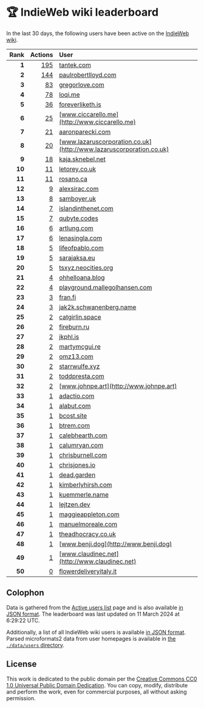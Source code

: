 # 🏆 IndieWeb wiki leaderboard

In the last 30 days, the following users have been active on the [IndieWeb wiki](https://indieweb.org).

| Rank | Actions | User |
|-----:|--------:|:-----|
| **1** | [195](https://indieweb.org/Special:Contributions/Tantek.com) | [tantek.com](http://tantek.com) |
| **2** | [144](https://indieweb.org/Special:Contributions/Paulrobertlloyd.com) | [paulrobertlloyd.com](http://paulrobertlloyd.com) |
| **3** | [83](https://indieweb.org/Special:Contributions/Gregorlove.com) | [gregorlove.com](http://gregorlove.com) |
| **4** | [78](https://indieweb.org/Special:Contributions/Loqi.me) | [loqi.me](http://loqi.me) |
| **5** | [36](https://indieweb.org/Special:Contributions/Foreverliketh.is) | [foreverliketh.is](http://foreverliketh.is) |
| **6** | [25](https://indieweb.org/Special:Contributions/Www.ciccarello.me) | [www.ciccarello.me](http://www.ciccarello.me) |
| **7** | [21](https://indieweb.org/Special:Contributions/Aaronparecki.com) | [aaronparecki.com](http://aaronparecki.com) |
| **8** | [20](https://indieweb.org/Special:Contributions/Www.lazaruscorporation.co.uk) | [www.lazaruscorporation.co.uk](http://www.lazaruscorporation.co.uk) |
| **9** | [18](https://indieweb.org/Special:Contributions/Kaja.sknebel.net) | [kaja.sknebel.net](http://kaja.sknebel.net) |
| **10** | [11](https://indieweb.org/Special:Contributions/Letorey.co.uk) | [letorey.co.uk](http://letorey.co.uk) |
| **11** | [11](https://indieweb.org/Special:Contributions/Rosano.ca) | [rosano.ca](http://rosano.ca) |
| **12** | [9](https://indieweb.org/Special:Contributions/Alexsirac.com) | [alexsirac.com](http://alexsirac.com) |
| **13** | [8](https://indieweb.org/Special:Contributions/Samboyer.uk) | [samboyer.uk](http://samboyer.uk) |
| **14** | [7](https://indieweb.org/Special:Contributions/Islandinthenet.com) | [islandinthenet.com](http://islandinthenet.com) |
| **15** | [7](https://indieweb.org/Special:Contributions/Qubyte.codes) | [qubyte.codes](http://qubyte.codes) |
| **16** | [6](https://indieweb.org/Special:Contributions/Artlung.com) | [artlung.com](http://artlung.com) |
| **17** | [6](https://indieweb.org/Special:Contributions/Lenasingla.com) | [lenasingla.com](http://lenasingla.com) |
| **18** | [5](https://indieweb.org/Special:Contributions/Lifeofpablo.com) | [lifeofpablo.com](http://lifeofpablo.com) |
| **19** | [5](https://indieweb.org/Special:Contributions/Sarajaksa.eu) | [sarajaksa.eu](http://sarajaksa.eu) |
| **20** | [5](https://indieweb.org/Special:Contributions/Tsxyz.neocities.org) | [tsxyz.neocities.org](http://tsxyz.neocities.org) |
| **21** | [4](https://indieweb.org/Special:Contributions/Ohhelloana.blog) | [ohhelloana.blog](http://ohhelloana.blog) |
| **22** | [4](https://indieweb.org/Special:Contributions/Playground.mallegolhansen.com) | [playground.mallegolhansen.com](http://playground.mallegolhansen.com) |
| **23** | [3](https://indieweb.org/Special:Contributions/Fran.fi) | [fran.fi](http://fran.fi) |
| **24** | [3](https://indieweb.org/Special:Contributions/Jak2k.schwanenberg.name) | [jak2k.schwanenberg.name](http://jak2k.schwanenberg.name) |
| **25** | [2](https://indieweb.org/Special:Contributions/Catgirlin.space) | [catgirlin.space](http://catgirlin.space) |
| **26** | [2](https://indieweb.org/Special:Contributions/Fireburn.ru) | [fireburn.ru](http://fireburn.ru) |
| **27** | [2](https://indieweb.org/Special:Contributions/Jkphl.is) | [jkphl.is](http://jkphl.is) |
| **28** | [2](https://indieweb.org/Special:Contributions/Martymcgui.re) | [martymcgui.re](http://martymcgui.re) |
| **29** | [2](https://indieweb.org/Special:Contributions/Omz13.com) | [omz13.com](http://omz13.com) |
| **30** | [2](https://indieweb.org/Special:Contributions/Starrwulfe.xyz) | [starrwulfe.xyz](http://starrwulfe.xyz) |
| **31** | [2](https://indieweb.org/Special:Contributions/Toddpresta.com) | [toddpresta.com](http://toddpresta.com) |
| **32** | [2](https://indieweb.org/Special:Contributions/Www.johnpe.art) | [www.johnpe.art](http://www.johnpe.art) |
| **33** | [1](https://indieweb.org/Special:Contributions/Adactio.com) | [adactio.com](http://adactio.com) |
| **34** | [1](https://indieweb.org/Special:Contributions/Alabut.com) | [alabut.com](http://alabut.com) |
| **35** | [1](https://indieweb.org/Special:Contributions/Bcost.site) | [bcost.site](http://bcost.site) |
| **36** | [1](https://indieweb.org/Special:Contributions/Btrem.com) | [btrem.com](http://btrem.com) |
| **37** | [1](https://indieweb.org/Special:Contributions/Calebhearth.com) | [calebhearth.com](http://calebhearth.com) |
| **38** | [1](https://indieweb.org/Special:Contributions/Calumryan.com) | [calumryan.com](http://calumryan.com) |
| **39** | [1](https://indieweb.org/Special:Contributions/Chrisburnell.com) | [chrisburnell.com](http://chrisburnell.com) |
| **40** | [1](https://indieweb.org/Special:Contributions/Chrisjones.io) | [chrisjones.io](http://chrisjones.io) |
| **41** | [1](https://indieweb.org/Special:Contributions/Dead.garden) | [dead.garden](http://dead.garden) |
| **42** | [1](https://indieweb.org/Special:Contributions/Kimberlyhirsh.com) | [kimberlyhirsh.com](http://kimberlyhirsh.com) |
| **43** | [1](https://indieweb.org/Special:Contributions/Kuemmerle.name) | [kuemmerle.name](http://kuemmerle.name) |
| **44** | [1](https://indieweb.org/Special:Contributions/Lejtzen.dev) | [lejtzen.dev](http://lejtzen.dev) |
| **45** | [1](https://indieweb.org/Special:Contributions/Maggieappleton.com) | [maggieappleton.com](http://maggieappleton.com) |
| **46** | [1](https://indieweb.org/Special:Contributions/Manuelmoreale.com) | [manuelmoreale.com](http://manuelmoreale.com) |
| **47** | [1](https://indieweb.org/Special:Contributions/Theadhocracy.co.uk) | [theadhocracy.co.uk](http://theadhocracy.co.uk) |
| **48** | [1](https://indieweb.org/Special:Contributions/Www.benji.dog) | [www.benji.dog](http://www.benji.dog) |
| **49** | [1](https://indieweb.org/Special:Contributions/Www.claudinec.net) | [www.claudinec.net](http://www.claudinec.net) |
| **50** | [0](https://indieweb.org/Special:Contributions/Flowerdeliveryitaly.it) | [flowerdeliveryitaly.it](http://flowerdeliveryitaly.it) |


## Colophon

Data is gathered from the [Active users list](https://indieweb.org/Special:ActiveUsers) page and is also available [in JSON format](https://github.com/jgarber623/indieweb-wiki-leaderboard/blob/main/data/leaderboard.json). The leaderboard was last updated on 11 March 2024 at 6:29:22 UTC.

Additionally, a list of all IndieWeb wiki users is available [in JSON format](https://github.com/jgarber623/indieweb-wiki-leaderboard/blob/main/data/users.json). Parsed microformats2 data from user homepages is available in [the `./data/users` directory](https://github.com/jgarber623/indieweb-wiki-leaderboard/blob/main/data/users).

## License

This work is dedicated to the public domain per the [Creative Commons CC0 1.0 Universal Public Domain Dedication](https://creativecommons.org/publicdomain/zero/1.0/). You can copy, modify, distribute and perform the work, even for commercial purposes, all without asking permission.
